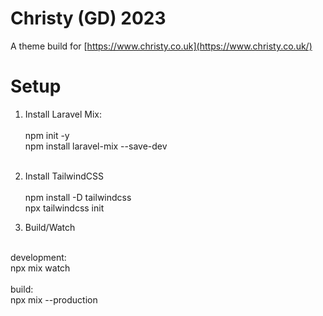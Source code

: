 # Christy (GD) 2023

A theme build for [https://www.christy.co.uk](https://www.christy.co.uk/)

# Setup

1) Install Laravel Mix:
<br><br>
npm init -y<br>
npm install laravel-mix --save-dev
<br><br>
2) Install TailwindCSS
<br><br>
npm install -D tailwindcss<br>
npx tailwindcss init

3) Build/Watch<br><br>

development:<br>
npx mix watch
<br><br>
build:<br>
npx mix --production